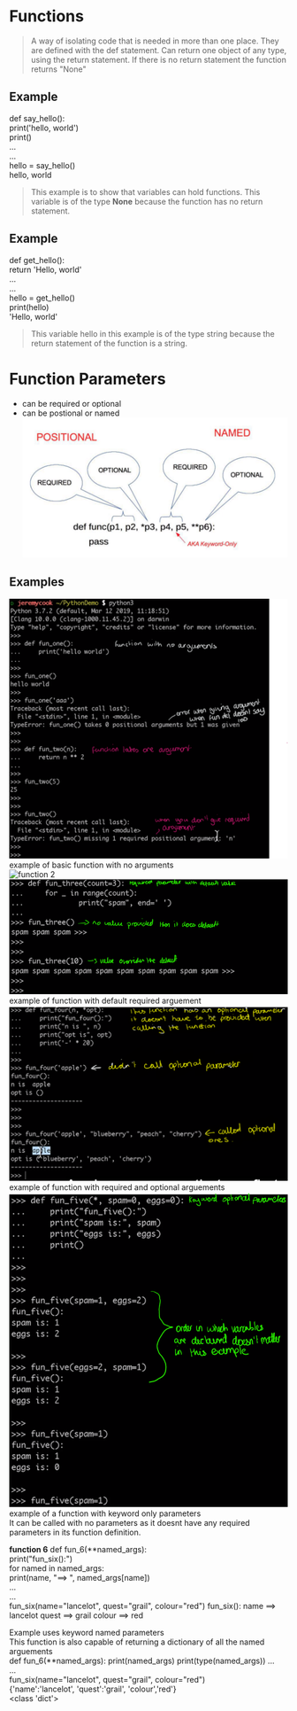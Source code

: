 # Functions 
> A way of isolating code that is needed in more than one place.
> They are defined with the def statement.
> Can return one object of any type, using the return statement. If there is no return statement the function returns "None"

## Example
def say_hello():<br/>
    print('hello, world')<br/>
    print()<br/>
...<br/>
...<br/>
hello = say_hello()<br/>
hello, world<br/>
> This example is to show that variables can hold functions.
>This variable is of the type **None** because the function has no return statement.

## Example 
def get_hello():<br/>
    return 'Hello, world'<br/>
...<br/>
...<br/>
hello = get_hello()<br/>
print(hello)<br/>
'Hello, world'<br/>
>This variable hello in this example is of the type string because the return statement of the function is a string.

# Function Parameters 
- can be required or optional
- can be postional or named
![arguement breakdown](https://github.com/AlpaPhono/Python-for-Programmers/blob/main/image_resource/breakdown.png)

## Examples 
![function 1](https://github.com/AlpaPhono/Python-for-Programmers/blob/main/image_resource/fun1.png)
example of basic function with no arguments<br/>
![function 2](~\image_resource\fun2.png)
<br/>
![function 3](https://github.com/AlpaPhono/Python-for-Programmers/blob/main/image_resource/fun3.png)
example of function with default required arguement<br/>
![function 4](https://github.com/AlpaPhono/Python-for-Programmers/blob/main/image_resource/fun4.png)
example of function with required and optional arguements<br/>
![function 5](https://github.com/AlpaPhono/Python-for-Programmers/blob/main/image_resource/fun5.png)
example of a function with keyword only parameters<br/>
It can be called with no parameters as it doesnt have any required parameters in its function definition.<br/>

**function 6**
def fun_6(**named_args):<br/>
    print("fun_six():")<br/>
    for named in named_args:<br/>
        print(name, "==> ", named_args[name])<br/>
...<br/>
...<br/>
fun_six(name="lancelot", quest="grail", colour="red")
fun_six():
name ==> lancelot
quest ==> grail
colour ==> red

Example uses keyword named parameters<br/>
This function is also capable of returning a dictionary of all the named arguements<br/>
def fun_6(**named_args):
    print(named_args)
    print(type(named_args))
...<br/>
...<br/>
fun_six(name="lancelot", quest="grail", colour="red")<br/>
{'name':'lancelot', 'quest':'grail', 'colour','red'}<br/>
<class 'dict'> <br/>
